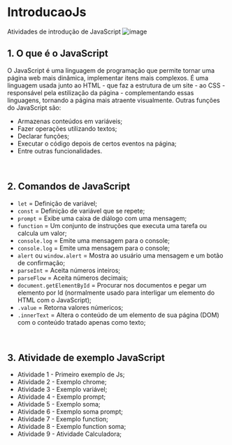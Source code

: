 # IntroducaoJs
 
Atividades de introdução de JavaScript ![image](https://github.com/user-attachments/assets/3ae1ea57-1dab-4fd2-9dc4-b64135a9f667)



## 1. O que é o JavaScript

   O JavaScript é uma linguagem de programação que permite tornar uma página web mais dinâmica, implementar itens mais complexos. É uma linguagem usada junto ao HTML - que faz a estrutura de um site - ao CSS - responsável pela estilização da página - complementando essas linguagens, tornando a página mais atraente visualmente. Outras funções do JavaScript são:
   
   * Armazenas conteúdos em variáveis;
   * Fazer operações utilizando textos;
   * Declarar funções;
   * Executar o código depois de certos eventos na página;
   * Entre outras funcionalidades.

<br>

## 2. Comandos de JavaScript

   * `let` = Definição de variável;
   * `const` = Definição de variável que se repete;
   * `prompt` = Exibe uma caixa de diálogo com uma mensagem;
   * `function` = Um conjunto de instruções que executa uma tarefa ou calcula um valor;
   * `console.log` = Emite uma mensagem para o console;
   * `console.log` = Emite uma mensagem para o console;
   * `alert` ou `window.alert` = Mostra ao usuário uma mensagem e um botão de confirmação;
   * `parseInt` = Aceita números inteiros;
   * `parseFlow` = Aceita números decimais;
   * `document.getElementById` = Procurar nos documentos e pegar um elemento por Id (normalmente usado para interligar um elemento do HTML com o JavaScript);
   * `.value` = Retorna valores númericos;
   * `.innerText` = Altera o conteúdo de um elemento de sua página (DOM) com o conteúdo tratado apenas como texto;

<br>

## 3. Atividade de exemplo JavaScript

   * Atividade 1 - Primeiro exemplo de Js;
   * Atividade 2 - Exemplo chrome;
   * Atividade 3 - Exemplo variável;
   * Atividade 4 - Exemplo prompt;
   * Atividade 5 - Exemplo soma;
   * Atividade 6 - Exemplo soma prompt;
   * Atividade 7 - Exemplo function;
   * Atividade 8 - Exemplo function soma;
   * Atividade 9 - Atividade Calculadora;
